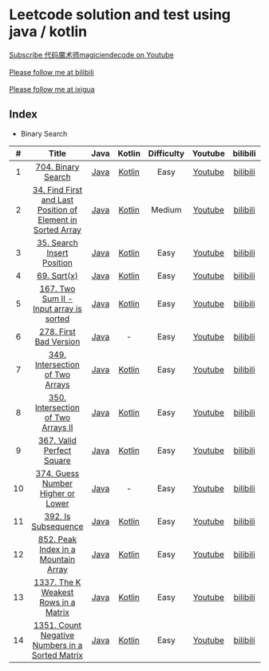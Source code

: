 # Leetcode solution and test using java / kotlin
[Subscribe 代码魔术师magiciendecode on Youtube](https://www.youtube.com/channel/UCERe5JqcmPtyo3dzX94by1g?sub_confirmation=1)
<br /><br />
[Please follow me at bilibili](https://space.bilibili.com/520811931)
<br /><br />
[Please follow me at ixigua](https://www.ixigua.com/home/105169725727/) 

## Index

* Binary Search

| # | Title | Java | Kotlin | Difficulty | Youtube | bilibili | ixiagua |
|:---:|:---:|:---:|:---:|:---:|:---:|:---:|:---:|
|1|[704. Binary Search](https://leetcode.com/problems/binary-search/)|[Java](https://github.com/MagicienDeCode/LeetCode_Solution/blob/master/src/main/java/binarysearch/BinarySearch704.java)|[Kotlin](https://github.com/MagicienDeCode/LeetCode_Solution/blob/master/src/main/kotlin/binarysearch/BinarySearchKotlin704.kt)|Easy|[Youtube](https://www.youtube.com/watch?v=boLrycDV8jA)|[bilibili](https://www.bilibili.com/video/av97758021/)|[ixigua](https://www.ixigua.com/i6806012949392523783/)|
|2|[34. Find First and Last Position of Element in Sorted Array](https://leetcode.com/problems/find-first-and-last-position-of-element-in-sorted-array/)|[Java](https://github.com/MagicienDeCode/LeetCode_Solution/blob/master/src/main/java/binarysearch/FindFirstandLastPositionofElementinSortedArray34.java)|[Kotlin](https://github.com/MagicienDeCode/LeetCode_Solution/blob/master/src/main/kotlin/binarysearch/FindFirstandLastPositionofElementinSortedArrayKotlin34.kt)|Medium|[Youtube](https://www.youtube.com/watch?v=yePzwrN3is8)|[bilibili](https://www.bilibili.com/video/av98033532/)|[ixigua](https://www.ixigua.com/i6806360339840500235/)|
|3|[35. Search Insert Position](https://leetcode.com/problems/search-insert-position/)|[Java](https://github.com/MagicienDeCode/LeetCode_Solution/blob/master/src/main/java/binarysearch/SearchInsertPosition35.java)|[Kotlin](https://github.com/MagicienDeCode/LeetCode_Solution/blob/master/src/main/kotlin/binarysearch/SearchInsertPositionKotlin35.kt)|Easy|[Youtube](https://www.youtube.com/watch?v=ni7gGKfdXgY)|[bilibili](https://www.bilibili.com/video/BV1DE411w75S/)|[ixigua](https://www.ixigua.com/i6806729161852322317/)|
|4|[69. Sqrt(x)](https://leetcode.com/problems/sqrtx/)|[Java](https://github.com/MagicienDeCode/LeetCode_Solution/blob/master/src/main/java/binarysearch/Sqrt69.java)|[Kotlin](https://github.com/MagicienDeCode/LeetCode_Solution/blob/master/src/main/kotlin/binarysearch/SqrtKotlin69.kt)|Easy|[Youtube](https://www.youtube.com/watch?v=Gc6u8LdSgIU)|[bilibili](https://www.bilibili.com/video/BV157411m7CG/)|[ixigua](https://www.ixigua.com/i6807105613600915982/)|
|5|[167. Two Sum II - Input array is sorted](https://leetcode.com/problems/two-sum-ii-input-array-is-sorted/)|[Java](https://github.com/MagicienDeCode/LeetCode_Solution/blob/master/src/main/java/TwoSumIIInputarrayissorted167.java)|[Kotlin](https://github.com/MagicienDeCode/LeetCode_Solution/blob/master/src/main/kotlin/binarysearch/TwoSumIIInputarrayissortedKotlin167.kt)|Easy|[Youtube](https://www.youtube.com/watch?v=d8AH_G02qLo)|[bilibili](https://www.bilibili.com/video/BV1U741117sh/)|[ixigua](https://www.ixigua.com/i6807499056638591496/)|
|6|[278. First Bad Version](https://leetcode.com/problems/first-bad-version/)|[Java](https://github.com/MagicienDeCode/LeetCode_Solution/blob/master/src/main/java/binarysearch/FirstBadVersion278.java)|-|Easy|[Youtube](https://www.youtube.com/watch?v=JsC5v2xUlV0)|[bilibili](https://www.bilibili.com/video/BV1X741117cm/)|[ixigua](https://www.ixigua.com/i6807564285368074756/)|
|7|[349. Intersection of Two Arrays](https://leetcode.com/problems/intersection-of-two-arrays/)|[Java](https://github.com/MagicienDeCode/LeetCode_Solution/blob/master/src/main/java/binarysearch/IntersectionofTwoArrays349.java)|[Kotlin](https://github.com/MagicienDeCode/LeetCode_Solution/blob/master/src/main/kotlin/binarysearch/IntersectionofTwoArraysKotlin349.kt)|Easy|[Youtube](https://www.youtube.com/watch?v=fORR0VMGFHE)|[bilibili](https://www.bilibili.com/video/BV1y7411y7Uo/)|[ixigua](https://www.ixigua.com/i6807899212567544333/)|
|8|[350. Intersection of Two Arrays II](https://leetcode.com/problems/intersection-of-two-arrays-ii/)|[Java](https://github.com/MagicienDeCode/LeetCode_Solution/blob/master/src/main/java/binarysearch/IntersectionofTwoArraysII350.java)|[Kotlin](https://github.com/MagicienDeCode/LeetCode_Solution/blob/master/src/main/kotlin/binarysearch/IntersectionofTwoArraysIIKotlin350.kt)|Easy|[Youtube](https://www.youtube.com/watch?v=fORR0VMGFHE)|[bilibili](https://www.bilibili.com/video/BV1y7411y7Uo/)|[ixigua](https://www.ixigua.com/i6807899212567544333/)|
|9|[367. Valid Perfect Square](https://leetcode.com/problems/valid-perfect-square/)|[Java](https://github.com/MagicienDeCode/LeetCode_Solution/blob/master/src/main/java/binarysearch/ValidPerfectSquare367.java)|[Kotlin](https://github.com/MagicienDeCode/LeetCode_Solution/blob/master/src/main/kotlin/binarysearch/ValidPerfectSquareKotlin367.kt)|Easy|[Youtube](https://www.youtube.com/watch?v=uihXqsiIaJ8)|[bilibili](https://www.bilibili.com/video/BV1p7411C7x6/)|[ixigua](https://www.ixigua.com/i6808189102215660035/)|
|10|[374. Guess Number Higher or Lower](https://leetcode.com/problems/guess-number-higher-or-lower/)|[Java](https://github.com/MagicienDeCode/LeetCode_Solution/blob/master/src/main/java/binarysearch/GuessNumberHigherorLower374.java)|-|Easy|[Youtube](https://www.youtube.com/watch?v=x3gDd63dojE)|[bilibili](https://www.bilibili.com/video/BV1m54y1R7ic/)|[ixigua](https://www.ixigua.com/i6808473551973122563/)|
|11|[392. Is Subsequence](https://leetcode.com/problems/is-subsequence/)|[Java](https://github.com/MagicienDeCode/LeetCode_Solution/blob/master/src/main/java/binarysearch/IsSubsequence392.java)|[Kotlin](https://github.com/MagicienDeCode/LeetCode_Solution/blob/master/src/main/kotlin/binarysearch/IsSubsequenceKotlin392.kt)|Easy|[Youtube](https://www.youtube.com/watch?v=q374e-ND5eI)|[bilibili](https://www.bilibili.com/video/BV1Dt4y1m7ZN/)|[ixigua](https://www.ixigua.com/i6808880813128548876/)|
|12|[852. Peak Index in a Mountain Array](https://leetcode.com/problems/peak-index-in-a-mountain-array/)|[Java](https://github.com/MagicienDeCode/LeetCode_Solution/blob/master/src/main/java/binarysearch/PeakIndexinaMountainArray852.java)|[Kotlin](https://github.com/MagicienDeCode/LeetCode_Solution/blob/master/src/main/kotlin/binarysearch/PeakIndexinaMountainArrayKotlin852.kt)|Easy|[Youtube](https://www.youtube.com/watch?v=vDJ4hg9NiMs)|[bilibili](https://www.bilibili.com/video/BV1Lt4y1U7ja/)|[ixigua](https://www.ixigua.com/i6809231288407425539/)|
|13|[1337. The K Weakest Rows in a Matrix](https://leetcode.com/problems/the-k-weakest-rows-in-a-matrix/)|[Java](https://github.com/MagicienDeCode/LeetCode_Solution/blob/master/src/main/java/binarysearch/TheKWeakestRowsinaMatrix1337.java)|[Kotlin](https://github.com/MagicienDeCode/LeetCode_Solution/blob/master/src/main/kotlin/binarysearch/TheKWeakestRowsinaMatrixKotlin1337.kt)|Easy|[Youtube](https://www.youtube.com/watch?v=XluwEvntPDA)|[bilibili](https://www.bilibili.com/video/BV18K4y1C7Ga/)|[ixigua](https://www.ixigua.com/i6809673096488813059/)|
|14|[1351. Count Negative Numbers in a Sorted Matrix](https://leetcode.com/problems/count-negative-numbers-in-a-sorted-matrix/)|[Java](https://github.com/MagicienDeCode/LeetCode_Solution/blob/master/src/main/java/binarysearch/CountNegativeNumbersinaSortedMatrix1351.java)|[Kotlin](https://github.com/MagicienDeCode/LeetCode_Solution/blob/master/src/main/kotlin/binarysearch/CountNegativeNumbersinaSortedMatrixKotlin1351.kt)|Easy|[Youtube](https://www.youtube.com/watch?v=PodFCIwMFgE)|[bilibili](https://www.bilibili.com/video/BV1cQ4y1M7Es/)|[ixigua](https://www.ixigua.com/i6810023565945995787/)|



